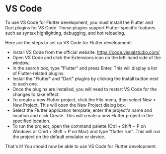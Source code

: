 # VS Code

To use VS Code for Flutter development, you must install the Flutter and Dart plugins for VS Code. These plugins support Flutter-specific features such as syntax highlighting, debugging, and hot reloading.

Here are the steps to set up VS Code for Flutter development:

* Install VS Code from the official website: https://code.visualstudio.com/
* Open VS Code and click the Extensions icon on the left-hand side of the window.
* In the search box, type "Flutter" and press Enter. This will display a list of Flutter-related plugins.
* Install the "Flutter" and "Dart" plugins by clicking the Install button next to each one.
* Once the plugins are installed, you will need to restart VS Code for the changes to take effect.
* To create a new Flutter project, click the File menu, then select New > New Project. This will open the New Project dialog box.
* Select the Flutter application template, enter the project's name and location and click Create. This will create a new Flutter project in the specified location.
* To run the project, open the command palette (Ctrl + Shift + P on Windows or Cmd + Shift + P on Mac) and type "flutter run". This will run the project on the default emulator or device.

That's it! You should now be able to use VS Code for Flutter development.
